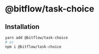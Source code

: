 # @bitflow/task-choice

## Installation

```sh
yarn add @bitflow/task-choice
# or
npm i @bitflow/task-choice
```
